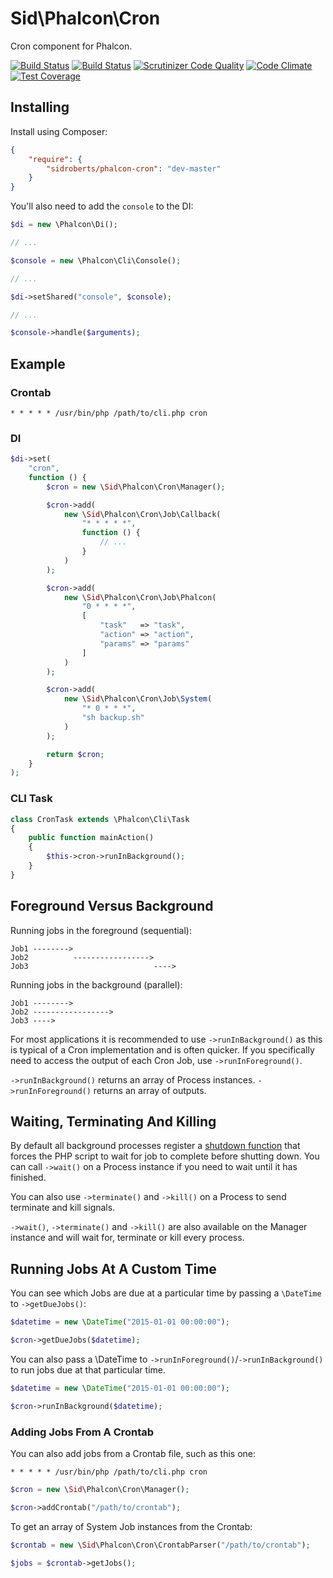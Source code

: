 Sid\Phalcon\Cron
================

Cron component for Phalcon.



[![Build Status](https://travis-ci.org/SidRoberts/phalcon-cron.svg?branch=master)](https://travis-ci.org/SidRoberts/phalcon-cron)
[![Build Status](https://scrutinizer-ci.com/g/SidRoberts/phalcon-cron/badges/build.png?b=master)](https://scrutinizer-ci.com/g/SidRoberts/phalcon-cron/build-status/master)
[![Scrutinizer Code Quality](https://scrutinizer-ci.com/g/SidRoberts/phalcon-cron/badges/quality-score.png?b=master)](https://scrutinizer-ci.com/g/SidRoberts/phalcon-cron/?branch=master)
[![Code Climate](https://codeclimate.com/github/SidRoberts/phalcon-cron/badges/gpa.svg)](https://codeclimate.com/github/SidRoberts/phalcon-cron)
[![Test Coverage](https://codeclimate.com/github/SidRoberts/phalcon-cron/badges/coverage.svg)](https://codeclimate.com/github/SidRoberts/phalcon-cron/coverage)



## Installing ##

Install using Composer:

```json
{
    "require": {
        "sidroberts/phalcon-cron": "dev-master"
    }
}
```

You'll also need to add the `console` to the DI:

```php
$di = new \Phalcon\Di();

// ...

$console = new \Phalcon\Cli\Console();

// ...

$di->setShared("console", $console);

// ...

$console->handle($arguments);
```


## Example ##

### Crontab ###

```
* * * * * /usr/bin/php /path/to/cli.php cron
```

### DI ###

```php
$di->set(
    "cron",
    function () {
        $cron = new \Sid\Phalcon\Cron\Manager();

        $cron->add(
            new \Sid\Phalcon\Cron\Job\Callback(
                "* * * * *",
                function () {
                    // ...
                }
            )
        );

        $cron->add(
            new \Sid\Phalcon\Cron\Job\Phalcon(
                "0 * * * *",
                [
                    "task"   => "task",
                    "action" => "action",
                    "params" => "params"
                ]
            )
        );

        $cron->add(
            new \Sid\Phalcon\Cron\Job\System(
                "* 0 * * *",
                "sh backup.sh"
            )
        );

        return $cron;
    }
);
```

### CLI Task ###

```php
class CronTask extends \Phalcon\Cli\Task
{
    public function mainAction()
    {
        $this->cron->runInBackground();
    }
}
```



## Foreground Versus Background ##

Running jobs in the foreground (sequential):

    Job1 -------->
    Job2          ----------------->
    Job3                            ---->

Running jobs in the background (parallel):

    Job1 -------->
    Job2 ----------------->
    Job3 ---->

For most applications it is recommended to use `->runInBackground()` as this is typical of a Cron implementation and is often quicker. If you specifically need to access the output of each Cron Job, use `->runInForeground()`.

`->runInBackground()` returns an array of Process instances. `->runInForeground()` returns an array of outputs.



## Waiting, Terminating And Killing ##

By default all background processes register a [shutdown function](http://php.net/manual/en/function.register-shutdown-function.php) that forces the PHP script to wait for job to complete before shutting down. You can call `->wait()` on a Process instance if you need to wait until it has finished.

You can also use `->terminate()` and `->kill()` on a Process to send terminate and kill signals.

`->wait()`, `->terminate()` and `->kill()` are also available on the Manager instance and will wait for, terminate or kill every process.



## Running Jobs At A Custom Time ##

You can see which Jobs are due at a particular time by passing a `\DateTime` to `->getDueJobs()`:

```php
$datetime = new \DateTime("2015-01-01 00:00:00");

$cron->getDueJobs($datetime);
```

You can also pass a \DateTime to `->runInForeground()`/`->runInBackground()` to run jobs due at that particular time.

```php
$datetime = new \DateTime("2015-01-01 00:00:00");

$cron->runInBackground($datetime);
```



### Adding Jobs From A Crontab ###

You can also add jobs from a Crontab file, such as this one:

```
* * * * * /usr/bin/php /path/to/cli.php cron
```

```php
$cron = new \Sid\Phalcon\Cron\Manager();

$cron->addCrontab("/path/to/crontab");
```

To get an array of System Job instances from the Crontab:

```php
$crontab = new \Sid\Phalcon\Cron\CrontabParser("/path/to/crontab");

$jobs = $crontab->getJobs();
```
